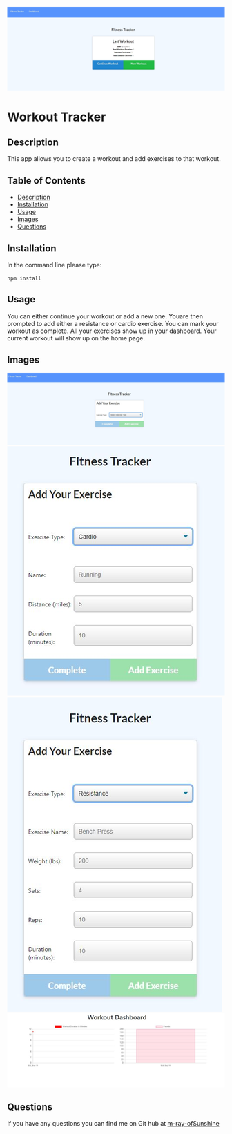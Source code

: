 ![Logo of the project](./assets/images/workoutTracker_homepage.JPG)

# Workout Tracker

  ## Description

  This app allows you to create a workout and add exercises to that workout. 
  
  ## Table of Contents

- [Description](#description)
- [Installation](#installation)
- [Usage](#usage)
- [Images](#images)
- [Questions](#questions)

## Installation

In the command line please type: 

``` 
npm install 
``` 

## Usage

You can either continue your workout or add a new one. Youare then prompted to add either a resistance or cardio exercise. You can mark your workout as complete. All your exercises show up in your dashboard. Your current workout will show up on the home page.

## Images

![New Exercise](./assets/images/workoutTracker_newExercise.JPG)
![cardio](./assets/images/workoutTracker_cardio.JPG)
![Resistance](./assets/images/workoutTracker_resistance.JPG)
![Dashboard](./assets/images/workoutTracker_dashboard.JPG)

## Questions

If you have any questions you can find me on Git hub at [m-ray-ofSunshine](https://github.com/m-ray-ofSunshine)


